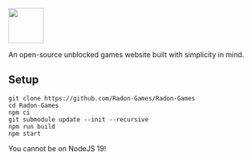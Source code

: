 <img height="70px" src="https://raw.githubusercontent.com/Radon-Games/Radon-Games/main/src/assets/banner.svg"></img>

An open-source unblocked games website built with simplicity in mind.

## Setup
```
git clone https://github.com/Radon-Games/Radon-Games
cd Radon-Games
npm ci
git submodule update --init --recursive
npm run build
npm start
```

You cannot be on NodeJS 19!

